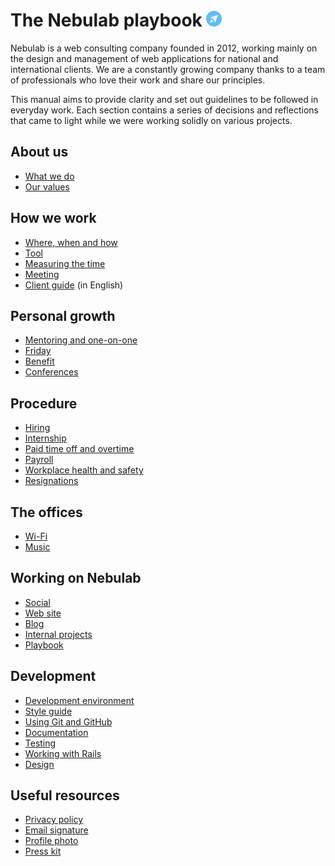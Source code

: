 # The Nebulab playbook <img src="https://github.com/nebulab/playbook/blob/master/logo.png" alt="Nebulab logo" width="25" height="25">

Nebulab is a web consulting company founded in 2012, working mainly on the design and management of 
web applications for national and international clients. We are a constantly growing company thanks 
to a team of professionals who love their work and share our principles.

This manual aims to provide clarity and set out guidelines to be followed in everyday work. Each 
section contains a series of decisions and reflections that came to light while we were working 
solidly on various projects.

## About us

- [What we do](https://github.com/nebulab/playbook/blob/master/su-di-noi/cosa-facciamo.md)
- [Our values](https://github.com/nebulab/playbook/blob/master/su-di-noi/valori.md)

## How we work

- [Where, when and how](https://github.com/nebulab/playbook/blob/master/come-lavoriamo/dove-quando-e-come.md)
- [Tool](https://github.com/nebulab/playbook/blob/master/come-lavoriamo/tool.md)
- [Measuring the time](https://github.com/nebulab/playbook/blob/master/come-lavoriamo/consuntivazione.md)
- [Meeting](https://github.com/nebulab/playbook/blob/master/come-lavoriamo/meeting.md)
- [Client guide](https://github.com/nebulab/playbook/blob/master/come-lavoriamo/client-guide.md) (in English)

## Personal growth

- [Mentoring and one-on-one](https://github.com/nebulab/playbook/blob/master/crescita-personale/mentoring-e-1-1.md)
- [Friday](https://github.com/nebulab/playbook/blob/master/crescita-personale/venerdi.md)
- [Benefit](https://github.com/nebulab/playbook/blob/master/crescita-personale/benefit.md)
- [Conferences](https://github.com/nebulab/playbook/blob/master/crescita-personale/conferenze.md)

## Procedure

- [Hiring](https://github.com/nebulab/playbook/blob/master/procedure/hiring.md)
- [Internship](https://github.com/nebulab/playbook/blob/master/procedure/tirocinio.md)
- [Paid time off and overtime](https://github.com/nebulab/playbook/blob/master/procedure/ferie-permessi-malattia.md)
- [Payroll](https://github.com/nebulab/playbook/blob/master/procedure/paga.md)
- [Workplace health and safety](https://github.com/nebulab/playbook/blob/master/procedure/salute-e-sicurezza.md)
- [Resignations](https://github.com/nebulab/playbook/blob/master/procedure/dimissioni.md)

## The offices

- [Wi-Fi](https://github.com/nebulab/playbook/blob/master/gli-uffici/wifi.md)
- [Music](https://github.com/nebulab/playbook/blob/master/gli-uffici/musica.md)

## Working on Nebulab

- [Social](https://github.com/nebulab/playbook/blob/master/lavorare-su-nebulab/social.md)
- [Web site](https://github.com/nebulab/playbook/blob/master/lavorare-su-nebulab/sito-web.md)
- [Blog](https://github.com/nebulab/playbook/blob/master/lavorare-su-nebulab/blog.md)
- [Internal projects](https://github.com/nebulab/playbook/blob/master/lavorare-su-nebulab/progetti-interni.md)
- [Playbook](https://github.com/nebulab/playbook/blob/master/lavorare-su-nebulab/playbook.md)

## Development

- [Development environment](https://github.com/nebulab/playbook/blob/master/sviluppo/ambiente-di-sviluppo.md)
- [Style guide](https://github.com/nebulab/playbook/blob/master/sviluppo/guida-stilistica.md)
- [Using Git and GitHub](https://github.com/nebulab/playbook/blob/master/sviluppo/usare-git-e-github.md)
- [Documentation](https://github.com/nebulab/playbook/blob/master/sviluppo/documentazione.md)
- [Testing](https://github.com/nebulab/playbook/blob/master/sviluppo/testing.md)
- [Working with Rails](https://github.com/nebulab/playbook/blob/master/sviluppo/lavorare-con-rails.md)
- [Design](https://github.com/nebulab/playbook/blob/master/sviluppo/design.md)

## Useful resources

- [Privacy policy](https://github.com/nebulab/playbook/blob/master/risorse/privacy-policy.md)
- [Email signature](https://github.com/nebulab/playbook/blob/master/risorse/firma-email.md)
- [Profile photo](https://github.com/nebulab/playbook/blob/master/risorse/foto-profilo.md)
- [Press kit](https://drive.google.com/drive/folders/1VATPcbAhnhHZ376_GPixyYAo6u3gN8Os)
